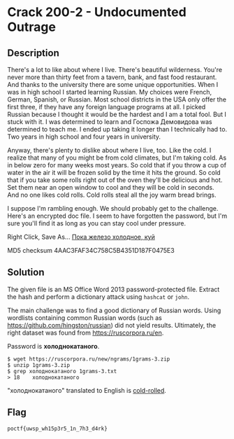 # Crack 200-2 - Undocumented Outrage
## Description
There's a lot to like about where I live. There's beautiful wilderness. You're never more than thirty feet from a tavern, bank, and fast food restaurant. And thanks to the university there are some unique opportunities. When I was in high school I started learning Russian. My choices were French, German, Spanish, or Russian. Most school districts in the USA only offer the first three, if they have any foreign language programs at all. I picked Russian because I thought it would be the hardest and I am a total fool. But I stuck with it. I was determined to learn and Госпожа Демовидова was determined to teach me. I ended up taking it longer than I technically had to. Two years in high school and four years in university.

Anyway, there's plenty to dislike about where I live, too. Like the cold. I realize that many of you might be from cold climates, but I'm taking cold. As in below zero for many weeks most years. So cold that if you throw a cup of water in the air it will be frozen solid by the time it hits the ground. So cold that if you take some rolls right out of the oven they'll be delicious and hot. Set them near an open window to cool and they will be cold in seconds. And no one likes cold rolls. Cold rolls steal all the joy warm bread brings.

I suppose I'm rambling enough. We should probably get to the challenge. Here's an encrypted doc file. I seem to have forgotten the password, but I'm sure you'll find it as long as you can stay cool under pressure.

Right Click, Save As... [Пока железо холодное, куй](https://pointeroverflowctf.com/static/Crack200-2.docx)

MD5 checksum 4AAC3FAF34C758C5B4351D187F0475E3

## Solution
The given file is an MS Office Word 2013 password-protected file. Extract the hash and perform a dictionary attack using `hashcat` or `john`.

The main challenge was to find a good dictionary of Russian words. Using wordlists containing common Russian words (such as https://github.com/hingston/russian) did not yield results. 
Ultimately, the right dataset was found from https://ruscorpora.ru/en.

Password is **холоднокатаного**.

```
$ wget https://ruscorpora.ru/new/ngrams/1grams-3.zip
$ unzip 1grams-3.zip
$ grep холоднокатаного 1grams-3.txt 
> 18	холоднокатаного
```

"холоднокатаного" translated to English is [cold-rolled](https://www.deepl.com/en/translator#ru/en-us/%D1%85%D0%BE%D0%BB%D0%BE%D0%B4%D0%BD%D0%BE%D0%BA%D0%B0%D1%82%D0%B0%D0%BD%D0%BE%D0%B3%D0%BE).

## Flag
`poctf{uwsp_wh15p3r5_1n_7h3_d4rk}`
